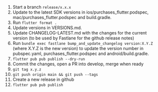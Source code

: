 1. Start a branch `release/x.x.x`
1. Update to the latest SDK versions in ios/purchases_flutter.podspec, mac/purchases_flutter.podspec and build.gradle.
1. Run `flutter format .`
1. Update versions in VERSIONS.md.
1. Update CHANGELOG-LATEST.md with the changes for the current version (to be used by Fastlane for the github release notes)
1. Run `bundle exec fastlane bump_and_update_changelog version:X.Y.Z` (where X.Y.Z is the new version) to update the version number in pubspec.yaml, purchases_flutter.podspec and android/build.gradle.
1. `flutter pub pub publish --dry-run`
1. Commit the changes, open a PR into develop, merge when ready
1. `git tag x.y.z`
1. `git push origin main && git push --tags`
1. Create a new release in github
1. `flutter pub pub publish`
